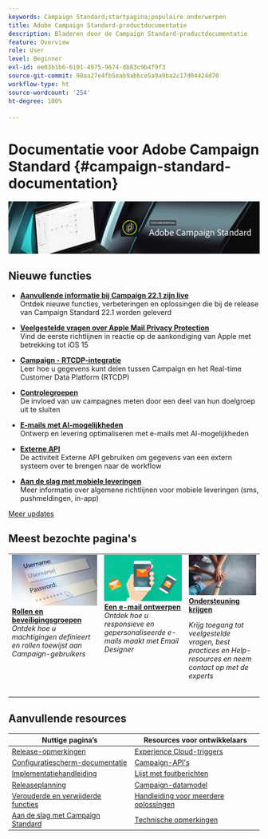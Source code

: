 ```yaml
---
keywords: Campaign Standard;startpagina;populaire onderwerpen
title: Adobe Campaign Standard-productdocumentatie
description: Bladeren door de Campaign Standard-productdocumentatie
feature: Overview
role: User
level: Beginner
exl-id: ee03b1b6-6101-4975-9674-db83c9b4f9f3
source-git-commit: 98aa27e4fb5eab9abbce5a9a9ba2c17d04424d70
workflow-type: ht
source-wordcount: '254'
ht-degree: 100%

---
```


# Documentatie voor Adobe Campaign Standard {#campaign-standard-documentation}

![Adobe Campaign Standard](start/using/assets/do-not-localize/banner_acs_doc.jpg)

## Nieuwe functies

* **[Aanvullende informatie bij Campaign 22.1 zijn live](rn/using/release-notes.md)**<br/> Ontdek nieuwe functies, verbeteringen en oplossingen die bij de release van Campaign Standard 22.1 worden geleverd

* **[Veelgestelde vragen over Apple Mail Privacy Protection](https://experienceleague.adobe.com/docs/deliverability-learn/deliverability-best-practice-guide/technotes/apple-mail-privacy-faq.html?lang=nl)**<br/> Vind de eerste richtlijnen in reactie op de aankondiging van Apple met betrekking tot iOS 15

* **[Campaign - RTCDP-integratie](integrating/using/get-started-sources-destinations.md)**<br/> Leer hoe u gegevens kunt delen tussen Campaign en het Real-time Customer Data Platform (RTCDP)

* **[Controlegroepen](sending/using/control-group.md)**<br/>
De invloed van uw campagnes meten door een deel van hun doelgroep uit te sluiten

* **[E-mails met AI-mogelijkheden](sending/using/predictive.md)**<br/>
Ontwerp en levering optimaliseren met e-mails met AI-mogelijkheden

* **[Externe API](automating/using/external-api.md)**<br/>
De activiteit Externe API gebruiken om gegevens van een extern systeem over te brengen naar de workflow

* **[Aan de slag met mobiele leveringen](https://helpx.adobe.com/nl/campaign/kb/acs-mobile.html)**<br/> Meer informatie over algemene richtlijnen voor mobiele leveringen (sms, pushmeldingen, in-app)

[Meer updates](rn/using/documentation-updates.md)

## Meest bezochte pagina&#39;s

<table>
<tr>
  <td valign="top">
    <a href="administration/using/about-access-management.md">
      <img alt="Rollen" src="start/using/assets/roles.png"/>
    </a>
    <div>
    <a href="administration/using/about-access-management.md"><strong>Rollen en beveiligingsgroepen</strong></a>
    </div>
    <em>Ontdek hoe u machtigingen definieert en rollen toewijst aan Campaign-gebruikers</em>
    <br>
  </td>
  <td valign="top">
    <a href="designing/using/designing-content-in-adobe-campaign.md">
      <img alt="Designer" src="start/using/assets/design.png" />
    </a>
    <div>
    <a href="designing/using/designing-content-in-adobe-campaign.md"><strong>Een e-mail ontwerpen</strong></a>
    </div>
    <em>Ontdek hoe u responsieve en gepersonaliseerde e-mails maakt met Email Designer</em>
    <br>
  </td>
  <td valign="top">
       <img alt="Ondersteuning" src="start/using/assets/do-not-localize/help.jpeg" />
    <div><a href="support.md">
    <strong>Ondersteuning krijgen</strong></a>
    </div>
    <p><em>Krijg toegang tot veelgestelde vragen, best practices en Help-resources en neem contact op met de experts</em></p>
    <br>
  </td>
</tr>
</table>

## Aanvullende resources

| Nuttige pagina’s | Resources voor ontwikkelaars |
|---|---|
| [Release-opmerkingen](rn/using/release-notes.md) | [Experience Cloud-triggers](integrating/using/about-adobe-experience-cloud-triggers.md) |
| [Configuratiescherm-documentatie](https://experienceleague.adobe.com/docs/control-panel/using/control-panel-home.html?lang=nl) | [Campaign-API&#39;s](api/using/get-started-apis.md) |
| [Implementatiehandleiding](https://helpx.adobe.com/nl/campaign/kb/campaign-standard-implementation-guide.html) | [Lijst met foutberichten](https://experienceleague.adobe.com/developer/campaign-errors/error_codes.html) |
| [Releaseplanning](rn/using/release-planning.md) | [Campaign-datamodel](developing/using/datamodel-introduction.md) |
| [Verouderde en verwijderde functies](rn/using/deprecated-features.md) | [Handleiding voor meerdere oplossingen](integrating/using/get-started-campaign-integrations.md) |
| [Aan de slag met Campaign Standard](start/using/about-campaign-standard.md) | [Technische opmerkingen](https://helpx.adobe.com/nl/campaign/kb/acs-article-list.html) |
